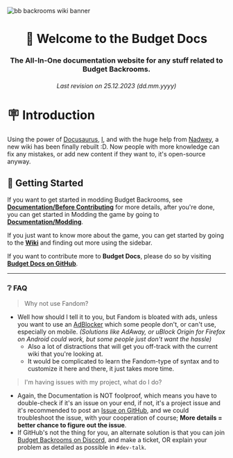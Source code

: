 ![bb backrooms wiki banner](/img/home_header.png)
<div align="center">

# 👋 Welcome to the Budget Docs
### The All-In-One documentation website for any stuff related to Budget Backrooms.
###### *Last revision on 25.12.2023 (dd.mm.yyyy)*
</div>

# 🪧 Introduction 
Using the power of [Docusaurus](https://docusaurus.io/), [I](https://github.com/DavidJoacaRo), and with the huge help from [Nadwey](https://github.com/Nadwey), a new wiki has been finally rebuilt :D.
Now people with more knowledge can fix any mistakes, or add new content if they want to, it's open-source anyway.

## 📓 Getting Started
If you want to get started in modding Budget Backrooms, see **[Documentation/Before Contributing](/docs)** for more details, after you're done, you can get started in Modding the game by going to **[Documentation/Modding](/docs/modding)**.

If you just want to know more about the game, you can get started by going to the **[Wiki](/wiki)** and finding out more using the sidebar.

If you want to contribute more to **Budget Docs**, please do so by visiting **[Budget Docs on GitHub](https://github.com/DavidJoacaRo/Budget-Docs)**.

---
### ❔ FAQ
> Why not use Fandom? 

* Well how should I tell it to you, but Fandom is bloated with ads, unless you want to use an [AdBlocker](https://en.wikipedia.org/wiki/Ad_blocking) which some people don't, or can't use, especially on mobile. *(Solutions like AdAway, or uBlock Origin for Firefox on Android could work, but some people just don't want the hassle)*
    * Also a lot of distractions that will get you off-track with the current wiki that you're looking at.
    * It would be complicated to learn the Fandom-type of syntax and to customize it here and there, it just takes more time.

> I'm having issues with my project, what do I do?
* Again, the Documentation is NOT foolproof, which means you have to double-check if it's an issue on your end, if not, it's a project issue and it's recommended to post an [Issue on GitHub](https://github.com/DavidJoacaRo/Budget-Backrooms), and we could troubleshoot the issue, with your cooperation of course; __More details = better chance to figure out the issue__.
* If GitHub's not the thing for you, an alternate solution is that you can join [Budget Backrooms on Discord](https://discord.gg/WVuTB56ag4), and make a ticket, OR explain your problem as detailed as possible in `#dev-talk`.
